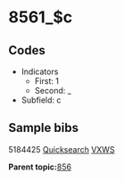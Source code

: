 # 8561\_$c

## Codes

-   Indicators
    -   First: 1
    -   Second: \_
-   Subfield: c

## Sample bibs

5184425 [Quicksearch](https://search.library.yale.edu/catalog/5184425) [VXWS](http://prodorbis.library.yale.edu:7014/vxws/GetHoldingsService?bibId=5184425)

**Parent topic:**[856](../../tags/856/856.md)

